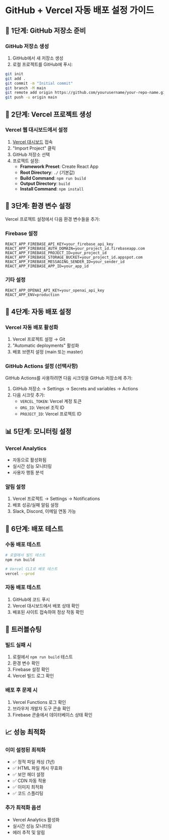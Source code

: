 # GitHub + Vercel 자동 배포 설정 가이드

## 🚀 1단계: GitHub 저장소 준비

### GitHub 저장소 생성
1. GitHub에서 새 저장소 생성
2. 로컬 프로젝트를 GitHub에 푸시:
```bash
git init
git add .
git commit -m "Initial commit"
git branch -M main
git remote add origin https://github.com/yourusername/your-repo-name.git
git push -u origin main
```

## 🔧 2단계: Vercel 프로젝트 생성

### Vercel 웹 대시보드에서 설정
1. [Vercel 대시보드](https://vercel.com/dashboard) 접속
2. "Import Project" 클릭
3. GitHub 저장소 선택
4. 프로젝트 설정:
   - **Framework Preset**: Create React App
   - **Root Directory**: `./` (기본값)
   - **Build Command**: `npm run build`
   - **Output Directory**: `build`
   - **Install Command**: `npm install`

## 🔑 3단계: 환경 변수 설정

Vercel 프로젝트 설정에서 다음 환경 변수들을 추가:

### Firebase 설정
```
REACT_APP_FIREBASE_API_KEY=your_firebase_api_key
REACT_APP_FIREBASE_AUTH_DOMAIN=your_project_id.firebaseapp.com
REACT_APP_FIREBASE_PROJECT_ID=your_project_id
REACT_APP_FIREBASE_STORAGE_BUCKET=your_project_id.appspot.com
REACT_APP_FIREBASE_MESSAGING_SENDER_ID=your_sender_id
REACT_APP_FIREBASE_APP_ID=your_app_id
```

### 기타 설정
```
REACT_APP_OPENAI_API_KEY=your_openai_api_key
REACT_APP_ENV=production
```

## 🔄 4단계: 자동 배포 설정

### Vercel 자동 배포 활성화
1. Vercel 프로젝트 설정 → Git
2. "Automatic deployments" 활성화
3. 배포 브랜치 설정 (main 또는 master)

### GitHub Actions 설정 (선택사항)
GitHub Actions를 사용하려면 다음 시크릿을 GitHub 저장소에 추가:

1. GitHub 저장소 → Settings → Secrets and variables → Actions
2. 다음 시크릿 추가:
   - `VERCEL_TOKEN`: Vercel 계정 토큰
   - `ORG_ID`: Vercel 조직 ID
   - `PROJECT_ID`: Vercel 프로젝트 ID

## 📊 5단계: 모니터링 설정

### Vercel Analytics
- 자동으로 활성화됨
- 실시간 성능 모니터링
- 사용자 행동 분석

### 알림 설정
1. Vercel 프로젝트 → Settings → Notifications
2. 배포 성공/실패 알림 설정
3. Slack, Discord, 이메일 연동 가능

## 🚀 6단계: 배포 테스트

### 수동 배포 테스트
```bash
# 로컬에서 빌드 테스트
npm run build

# Vercel CLI로 배포 테스트
vercel --prod
```

### 자동 배포 테스트
1. GitHub에 코드 푸시
2. Vercel 대시보드에서 배포 상태 확인
3. 배포된 사이트 접속하여 정상 작동 확인

## 🔧 트러블슈팅

### 빌드 실패 시
1. 로컬에서 `npm run build` 테스트
2. 환경 변수 확인
3. Firebase 설정 확인
4. Vercel 빌드 로그 확인

### 배포 후 문제 시
1. Vercel Functions 로그 확인
2. 브라우저 개발자 도구 콘솔 확인
3. Firebase 콘솔에서 데이터베이스 상태 확인

## 📈 성능 최적화

### 이미 설정된 최적화
- ✅ 정적 파일 캐싱 (1년)
- ✅ HTML 파일 캐시 무효화
- ✅ 보안 헤더 설정
- ✅ CDN 자동 적용
- ✅ 이미지 최적화
- ✅ 코드 스플리팅

### 추가 최적화 옵션
- Vercel Analytics 활성화
- 실시간 성능 모니터링
- 에러 추적 및 알림
